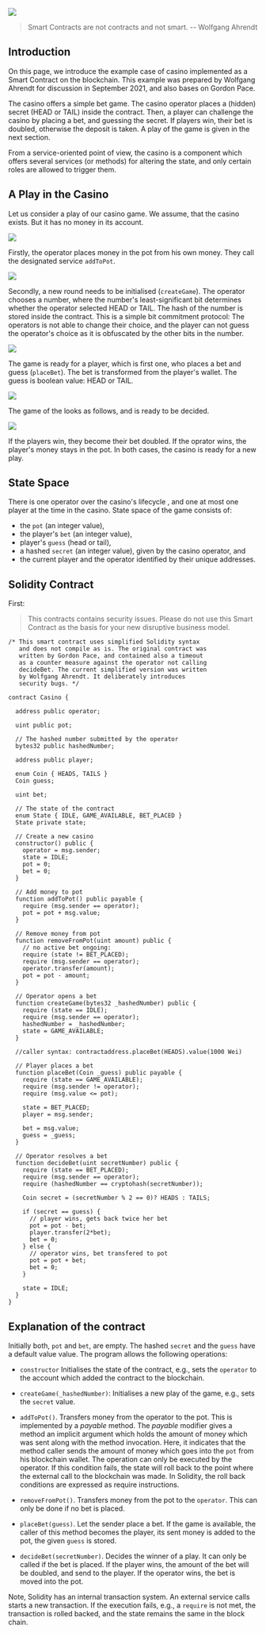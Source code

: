 
![](LasBlockchainSign.svg)

> Smart Contracts are not contracts and not smart. 
> -- Wolfgang Ahrendt 

## Introduction

On this page, we introduce the example case of casino implemented as
a Smart Contract on the blockchain. This example was prepared by
Wolfgang Ahrendt for discussion in September 2021, and also bases on
Gordon Pace.

The casino offers a simple bet game. The casino operator places
a (hidden) secret (HEAD or TAIL) inside the contract. Then, a player
can challenge the casino by placing a bet, and guessing the secret. If
players win, their bet is doubled, otherwise the deposit is taken.
A play of the game is given in the next section. 

From a service-oriented point of view, the casino is a component which
offers several services (or methods) for altering the state, and only
certain roles are allowed to trigger them.

## A Play in the Casino

Let us consider a play of our casino game. We assume, that the casino
exists. But it has no money in its account. 

![](A1.jpg)


Firstly, the operator places money in the pot from his own money. They
call the designated service `addToPot`. 

![](A2.jpg)

Secondly, a new round needs to be initialised (`createGame`). The
operator chooses a number, where the number's least-significant bit
determines whether the operator selected HEAD or TAIL. The hash of the
number is stored inside the contract. This is a simple bit commitment
protocol: The operators is not able to change their choice, and the
player can not guess the operator's choice as it is obfuscated by the
other bits in the number.

![](A3.jpg) 

The game is ready for a player, which is first one, who places a bet
and guess (`placeBet`). The bet is transformed from the player's
wallet. The guess is boolean value: HEAD or TAIL.

![](A4.jpg)


The game of the looks as follows, and is ready to be decided.

![](A0.jpg)

If the players win, they become their bet doubled. If the oprator
wins, the player's money stays in the pot. In both cases, the casino
is ready for a new play.


<!-- [](B0.jpg) -->

## State Space

There is one operator over the casino's lifecycle , and one at most
one player at the time in the casino. State space of the game consists
of:

- the `pot` (an integer value),
- the player's `bet` (an integer value),
- player's `guess` (head or tail),
- a hashed `secret` (an integer value), given by the casino operator, and
- the current player and the operator identified by their unique addresses.


## Solidity Contract

First: 

> This contracts contains security issues. Please do not use this
> Smart Contract as the basis for your new disruptive business model.


```solidity
/* This smart contract uses simplified Solidity syntax
   and does not compile as is. The original contract was
   written by Gordon Pace, and contained also a timeout
   as a counter measure against the operator not calling
   decideBet. The current simplified version was written
   by Wolfgang Ahrendt. It deliberately introduces
   security bugs. */

contract Casino {

  address public operator;
  
  uint public pot;
  
  // The hashed number submitted by the operator
  bytes32 public hashedNumber;
  
  address public player;
  
  enum Coin { HEADS, TAILS }
  Coin guess;

  uint bet;

  // The state of the contract
  enum State { IDLE, GAME_AVAILABLE, BET_PLACED }
  State private state;
  
  // Create a new casino
  constructor() public {
    operator = msg.sender;
    state = IDLE;
    pot = 0;
    bet = 0;
  }
  
  // Add money to pot
  function addToPot() public payable {
    require (msg.sender == operator);
    pot = pot + msg.value;
  }
  
  // Remove money from pot
  function removeFromPot(uint amount) public {
    // no active bet ongoing:
    require (state != BET_PLACED);
    require (msg.sender == operator);
    operator.transfer(amount);
    pot = pot - amount;
  }
  
  // Operator opens a bet
  function createGame(bytes32 _hashedNumber) public {
    require (state == IDLE);
    require (msg.sender == operator);
    hashedNumber = _hashedNumber;
    state = GAME_AVAILABLE;
  }

  //caller syntax: contractaddress.placeBet(HEADS).value(1000 Wei)
  
  // Player places a bet
  function placeBet(Coin _guess) public payable {
    require (state == GAME_AVAILABLE);
    require (msg.sender != operator);
    require (msg.value <= pot);
    
    state = BET_PLACED;
    player = msg.sender;

    bet = msg.value;
    guess = _guess;
  }
  
  // Operator resolves a bet
  function decideBet(uint secretNumber) public {
    require (state == BET_PLACED);
    require (msg.sender == operator);
    require (hashedNumber == cryptohash(secretNumber));
    
    Coin secret = (secretNumber % 2 == 0)? HEADS : TAILS;
    
    if (secret == guess) {
      // player wins, gets back twice her bet
      pot = pot - bet;
      player.transfer(2*bet);
      bet = 0;
    } else {
      // operator wins, bet transfered to pot
      pot = pot + bet;
      bet = 0;
    }
    
    state = IDLE;
  }
}

```

## Explanation of the contract 

Initially both, `pot` and `bet`, are empty. The hashed `secret` and
the `guess` have a default value value. The program allows the
following operations:

- `constructor` Initialises the state of the contract, e.g., sets 
  the `operator` to the account which added the contract to the
  blockchain.
  
- `createGame(_hashedNumber)`: Initialises a new play of the game, e.g., 
   sets the `secret` value.

- `addToPot()`. Transfers money from the operator to the pot.
    This is implemented by a *payable* method. The *payable* modifier
    gives a method an implicit argument which holds the amount of
    money which was sent along with the method invocation. Here, it
    indicates that the method caller sends the amount of money which
    goes into the `pot` from his blockchain wallet. The operation can
    only be executed by the operator. If this condition fails, the
    state will roll back to the point where the external call to the
    blockchain was made. In Solidity, the roll back conditions are
    expressed as require instructions.

- `removeFromPot()`. Transfers money from the pot to the `operator`. 
   This can only be done if no bet is placed.

- `placeBet(guess)`. Let the sender place a bet. If the game is available, 
   the caller of this method becomes the player, its sent money is
   added to the pot, the given `guess` is stored.

- `decideBet(secretNumber)`. Decides the winner of a play. It can only
  be called if the bet is placed. If the player wins, the amount of
  the bet will be doubled, and send to the player. If the operator
  wins, the bet is moved into the pot.

Note, Solidity has an internal transaction system. An external service
calls starts a new transaction. If the execution fails, e.g.,
a `require` is not met, the transaction is rolled backed, and the
state remains the same in the block chain.
